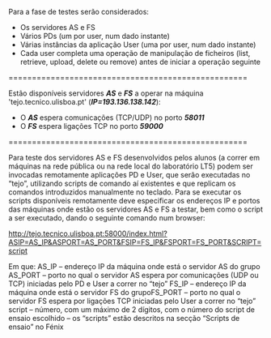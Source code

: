 Para a fase de testes serão considerados:
- Os servidores AS e FS
- Vários PDs (um por user, num dado instante) 
- Várias instâncias da aplicação User (uma por user, num dado instante) 
- Cada user completa uma operação de manipulação de ficheiros (list, retrieve, upload, delete ou remove) antes de iniciar a operação seguinte 

===================================================

Estão disponíveis servidores ***AS*** e ***FS*** a operar na máquina 'tejo.tecnico.ulisboa.pt' (***IP=193.136.138.142***):
- O ***AS*** espera comunicações (TCP/UDP) no porto ***58011***
- O ***FS*** espera ligações TCP no porto ***59000***

===================================================

Para teste dos servidores AS e FS desenvolvidos pelos alunos (a correr em máquinas na rede pública ou na rede local do laboratório LT5) podem ser invocadas remotamente aplicações PD e User, que serão executadas no “tejo”, utilizando scripts de comando aí existentes e que replicam os comandos introduzidos manualmente no teclado.
Para se executar os scripts disponíveis remotamente deve especificar os endereços IP e portos das máquinas onde estão os servidores AS e FS a testar, bem como o script a ser executado, dando o seguinte comando num browser:

http://tejo.tecnico.ulisboa.pt:58000/index.html?ASIP=AS_IP&ASPORT=AS_PORT&FSIP=FS_IP&FSPORT=FS_PORT&SCRIPT=script

Em que:
AS_IP – endereço IP da máquina onde está o servidor AS do grupo
AS_PORT – porto no qual o servidor AS espera por comunicações (UDP ou TCP) iniciadas pelo PD e User a correr no “tejo”
FS_IP – endereço IP da máquina onde está o servidor FS do grupoFS_PORT – porto no qual o servidor FS espera por ligações TCP iniciadas pelo User a correr no “tejo”
script – número, com um máximo de 2 dígitos, com o número do script de ensaio escolhido – os “scripts” estão descritos na secção “Scripts de ensaio” no Fénix
